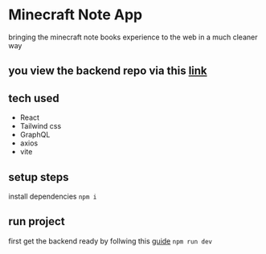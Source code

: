 # Minecraft Note App
bringing the minecraft note books experience to the web in a much cleaner way

## you view the backend repo via this [link](https://github.com/Mouaadgames/Minecraft-note-app-Backend) 

## tech used
- React 
- Tailwind css 
- GraphQL
- axios
- vite

## setup steps
install dependencies
`npm i`

## run project 
first get the backend ready by follwing this [guide](https://github.com/Mouaadgames/Minecraft-note-app-Backend/blob/master/README.md)
`npm run dev`
